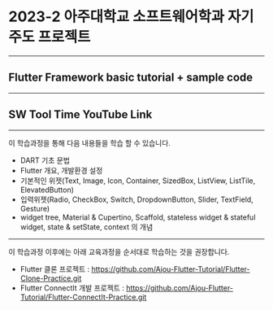 # 2023-2 아주대학교 소프트웨어학과 자기주도 프로젝트
---
## Flutter Framework basic tutorial + sample code
---
## SW Tool Time YouTube Link


---
이 학습과정을 통해 다음 내용들을 학습 할 수 있습니다.
- DART 기초 문법
- Flutter 개요, 개발환경 설정
- 기본적인 위젯(Text, Image, Icon, Container, SizedBox, ListView, ListTile, ElevatedButton)
- 입력위젯(Radio, CheckBox, Switch, DropdownButton, Slider, TextField, Gesture)
- widget tree,  Material & Cupertino, Scaffold, stateless widget & stateful widget, state & setState, context 의 개념

---
이 학습과정 이후에는 아래 교육과정을 순서대로 학습하는 것을 권장합니다.
- Flutter 클론 프로젝트 : https://github.com/Ajou-Flutter-Tutorial/Flutter-Clone-Practice.git
- Flutter ConnectIt 개발 프로젝트 : https://github.com/Ajou-Flutter-Tutorial/Flutter-ConnectIt-Practice.git
